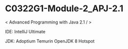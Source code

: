 # C0322G1-Module-2_APJ-2.1
&lt; Advanced Programming with Java 2.1 / >

IDE: IntelliJ Ultimate

JDK: Adoptium Temurin OpenJDK 8 Hotspot
